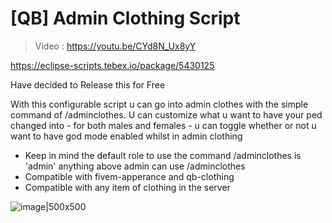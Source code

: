 # ****[QB] Admin Clothing Script****




> Video : https://youtu.be/CYd8N_Ux8yY

https://eclipse-scripts.tebex.io/package/5430125 

Have decided to Release this for Free


With this configurable script u can go into admin clothes with the simple command of /adminclothes. U can customize what u want to have your ped changed into - for both males and females - u can toggle whether or not u want to have god mode enabled whilst in admin clothing

* Keep in mind the default role to use the command /adminclothes is 'admin' anything above admin can use /adminclothes
* Compatible with fivem-apperance and qb-clothing
* Compatible with any item of clothing in the server

![image|500x500](https://forum.cfx.re/uploads/default/optimized/4X/f/0/a/f0a5990144b8077aebac18bbcc17604fd28e9e9d_2_500x500.jpeg)


